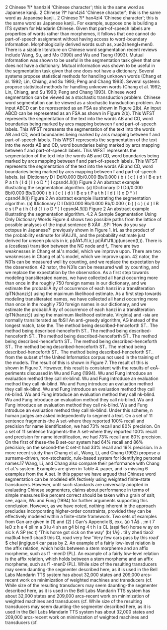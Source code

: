 2 Chinese ?l* han4zi4 'Chinese character'; this is the same word as Japanese kanji..
2 Chinese ?l* han4zi4 'Chinese character'; this is the same word as Japanese kanji..
2 Chinese ?l* han4zi4 'Chinese character'; this is the same word as Japanese kanji..
For example, suppose one is building a ITS system for Mandarin Chinese.
Given that part-of-speech labels are properties of words rather than morphemes, it follows that one cannot do part-of-speech assignment without having access to word-boundary information.
Morphologically derived words such as, xue2shengl+men0.
There is a sizable literature on Chinese word segmentation recent reviews include Wang, Su, and Mo (1990) and Wu and Tseng (1993).
Mutual information was shown to be useful in the segmentation task given that one does not have a dictionary.
Mutual information was shown to be useful in the segmentation task given that one does not have a dictionary.
Several systems propose statistical methods for handling unknown words (Chang et al. 1992; Lin, Chiang, and Su 1993; Peng and Chang 1993).
Several systems propose statistical methods for handling unknown words (Chang et al. 1992; Lin, Chiang, and Su 1993; Peng and Chang 1993).
Chinese word segmentation can be viewed as a stochastic transduction problem.
Chinese word segmentation can be viewed as a stochastic transduction problem.
An input ABCD can be represented as an FSA as shown in Figure 2(b).
An input ABCD can be represented as an FSA as shown in Figure 2(b).
This WFST represents the segmentation of the text into the words AB and CD, word boundaries being marked by arcs mapping between f and part-of-speech labels.
This WFST represents the segmentation of the text into the words AB and CD, word boundaries being marked by arcs mapping between f and part-of-speech labels.
This WFST represents the segmentation of the text into the words AB and CD, word boundaries being marked by arcs mapping between f and part-of-speech labels.
This WFST represents the segmentation of the text into the words AB and CD, word boundaries being marked by arcs mapping between f and part-of-speech labels.
This WFST represents the segmentation of the text into the words AB and CD, word boundaries being marked by arcs mapping between f and part-of-speech labels.
(a) IDictionary D I Dd/0.000 Bb/0.000 Bb/0.000 ( b ) ( c ) ( d ) I B e s t P a t h ( I d ( I ) o D * ) I cpsnd4.!l(l() Figure 2 An abstract example illustrating the segmentation algorithm.
(a) IDictionary D I Dd/0.000 Bb/0.000 Bb/0.000 ( b ) ( c ) ( d ) I B e s t P a t h ( I d ( I ) o D * ) I cpsnd4.!l(l() Figure 2 An abstract example illustrating the segmentation algorithm.
(a) IDictionary D I Dd/0.000 Bb/0.000 Bb/0.000 ( b ) ( c ) ( d ) I B e s t P a t h ( I d ( I ) o D * ) I cpsnd4.!l(l() Figure 2 An abstract example illustrating the segmentation algorithm.
4.2 A Sample Segmentation Using Only Dictionary Words Figure 4 shows two possible paths from the lattice of possible analyses of the input sentence B XÂ¥ ..SPl 'How do you say octopus in Japanese?' previously shown in Figure 1.
irL as the product of the probability estimate for iÂ¥JJ1l., and the probability estimate just derived for unseen plurals in ir, p(iÂ¥1J1l.ir,) p(iÂ¥1J1l.)p(unseen(f,)).
There is a (costless) transition between the NC node and f,.
There are two weaknesses in Chang et al.'s model, which we improve upon.
There are two weaknesses in Chang et al.'s model, which we improve upon.
42 nator, the N31s can be measured well by counting, and we replace the expectation by the observation.
42 nator, the N31s can be measured well by counting, and we replace the expectation by the observation.
As a first step towards modeling transliterated names, we have collected all hanzi occurring more than once in the roughly 750 foreign names in our dictionary, and we estimate the probabilÂ­ ity of occurrence of each hanzi in a transliteration (pTN(hanzi;)) using the maximum likelihood estimate.
As a first step towards modeling transliterated names, we have collected all hanzi occurring more than once in the roughly 750 foreign names in our dictionary, and we estimate the probabilÂ­ ity of occurrence of each hanzi in a transliteration (pTN(hanzi;)) using the maximum likelihood estimate.
Virginia) and -sia are normally transliterated as fbSi!
An anti-greedy algorithm, AG instead of the longest match, take the.
The method being described-henceforth ST..
The method being described-henceforth ST..
The method being described-henceforth ST..
The method being described-henceforth ST..
The method being described-henceforth ST..
The method being described-henceforth ST..
The method being described-henceforth ST..
The method being described-henceforth ST..
The method being described-henceforth ST..
from the subset of the United Informatics corpus not used in the training of the models.
The result of this is shown in Figure 7.
The result of this is shown in Figure 7.
However, this result is consistent with the results of exÂ­ periments discussed in Wu and Fung (1994).
Wu and Fung introduce an evaluation method they call nk-blind.
Wu and Fung introduce an evaluation method they call nk-blind.
Wu and Fung introduce an evaluation method they call nk-blind.
Wu and Fung introduce an evaluation method they call nk-blind.
Wu and Fung introduce an evaluation method they call nk-blind.
Wu and Fung introduce an evaluation method they call nk-blind.
Wu and Fung introduce an evaluation method they call nk-blind.
Wu and Fung introduce an evaluation method they call nk-blind.
Under this scheme, n human judges are asked independently to segment a text.
On a set of 11 sentence fragments-the A set-where they reported 100% recall and precision for name identification, we had 73% recall and 80% precision.
On a set of 11 sentence fragments-the A set-where they reported 100% recall and precision for name identification, we had 73% recall and 80% precision.
On the first of these-the B set-our system had 64% recall and 86% precision; on the second-the C set-it had 33% recall and 19% precision.
In a more recent study than Chang et al., Wang, Li, and Chang (1992) propose a surname-driven, non-stochastic, rule-based system for identifying personal names.17 Wang, Li, and Chang also compare their performance with Chang et al.'s system.
Examples are given in Table 4.
paper, and is missing 6 examples from the A set.
In this paper we have argued that Chinese word segmentation can be modeled efÂ­ fectively using weighted finite-state transducers.
However, until such standards are universally adopted in evaluating Chinese segmenters, claims about performance in terms of simple measures like percent correct should be taken with a grain of salt; see, again, Wu and Fung (1994) for further arguments supporting this conclusion.
However, as we have noted, nothing inherent in the approach precludes incorporating higher-order constraints, provided they can be effectively modeled within a finite-state framework.
Two sets of examples from Gan are given in (1) and (2) ( Gan's Appendix B, exx.
(a) 1 Â§ . ;m t 7 leO z h e 4 pil m a 3 lu 4 sh an g4 bi ng 4 t h i s CL (assi fier) horse w ay on sic k A SP (ec t) 'This horse got sick on the way' (b) 1Â§ . til y zhe4 tiao2 ma3lu4 hen3 shao3 this CL road very few 'Very few cars pass by this road' $ chel jinglguo4 car pass by 2.
An example of a fairly low-level relation is the affix relation, which holds between a stem morpheme and an affix morpheme, such as f1 -menD (PL).
An example of a fairly low-level relation is the affix relation, which holds between a stem morpheme and an affix morpheme, such as f1 -menD (PL).
While size of the resulting transducers may seem daunting-the segmenter described here, as it is used in the Bell Labs Mandarin TTS system has about 32,000 states and 209,000 arcs-recent work on minimization of weighted machines and transducers (cf.
While size of the resulting transducers may seem daunting-the segmenter described here, as it is used in the Bell Labs Mandarin TTS system has about 32,000 states and 209,000 arcs-recent work on minimization of weighted machines and transducers (cf.
While size of the resulting transducers may seem daunting-the segmenter described here, as it is used in the Bell Labs Mandarin TTS system has about 32,000 states and 209,000 arcs-recent work on minimization of weighted machines and transducers (cf.